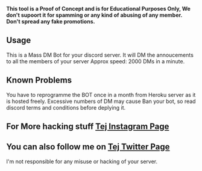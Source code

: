 **This tool is a Proof of Concept and is for Educational Purposes Only, We don't supoort it for spamming or any kind of abusing of any member.**
**Don't spread any fake promotions.**

## Usage
This is a Mass DM Bot for your discord server. It will DM the annoucements to all the members of your server
Approx speed: 2000 DMs in a minute.

## Known Problems
You have to reprogramme the BOT once in a month from Heroku server as it is hosted freely.
Excessive numbers of DM may cause Ban your bot, so read discord terms and conditions before deplying it.

## For More hacking stuff <a href="https://www.instagram.com/loathfaith"> Tej Instagram Page</a>
## You can also follow me on <a href="https://www.twitter.com/jeopardy4u"> Tej Twitter Page</a>

<p>I'm not responsible for any misuse or hacking of your server.</p>
